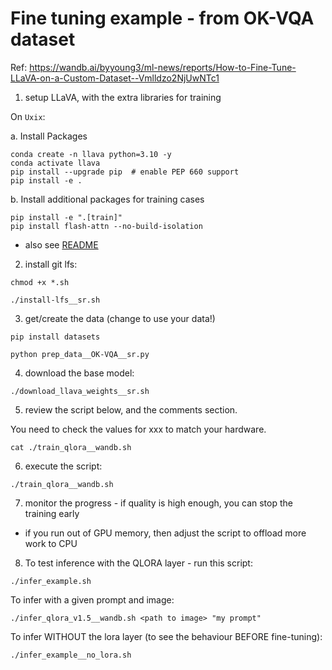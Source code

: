 # Fine tuning example - from OK-VQA dataset

Ref: https://wandb.ai/byyoung3/ml-news/reports/How-to-Fine-Tune-LLaVA-on-a-Custom-Dataset--Vmlldzo2NjUwNTc1

1. setup LLaVA, with the extra libraries for training

On `Uxix`:

a. Install Packages

```Shell
conda create -n llava python=3.10 -y
conda activate llava
pip install --upgrade pip  # enable PEP 660 support
pip install -e .
```

b. Install additional packages for training cases
```
pip install -e ".[train]"
pip install flash-attn --no-build-isolation
```

- also see [README](./README.md#install)

2. install git lfs:

```
chmod +x *.sh

./install-lfs__sr.sh
```

3. get/create the data (change to use your data!)

```
pip install datasets

python prep_data__OK-VQA__sr.py
```

4. download the base model:

```
./download_llava_weights__sr.sh
```

5. review the script below, and the comments section.

You need to check the values for xxx to match your hardware.

```
cat ./train_qlora__wandb.sh
```

6. execute the script:

```
./train_qlora__wandb.sh
```

7. monitor the progress - if quality is high enough, you can stop the training early

- if you run out of GPU memory, then adjust the script to offload more work to CPU

8. To test inference with the QLORA layer - run this script:

```
./infer_example.sh
```

To infer with a given prompt and image:

```
./infer_qlora_v1.5__wandb.sh <path to image> "my prompt"
```

To infer WITHOUT the lora layer (to see the behaviour BEFORE fine-tuning):

```
./infer_example__no_lora.sh
```
